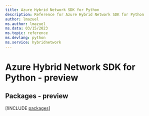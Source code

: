 ```yaml
---
title: Azure Hybrid Network SDK for Python
description: Reference for Azure Hybrid Network SDK for Python
author: lmazuel
ms.author: lmazuel
ms.data: 03/15/2023
ms.topic: reference
ms.devlang: python
ms.service: hybridnetwork
---
```

# Azure Hybrid Network SDK for Python - preview
## Packages - preview
[!INCLUDE [packages](hybrid-network-index.md)]